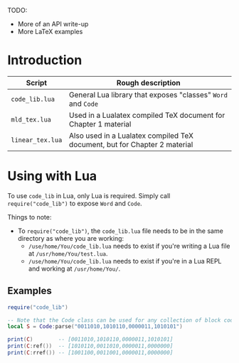
TODO:
- More of an API write-up
- More LaTeX examples

# Introduction

Script | Rough description
-- | --
`code_lib.lua`   | General Lua library that exposes "classes" `Word` and `Code`
`mld_tex.lua`    | Used in a Lualatex compiled TeX document for Chapter 1 material
`linear_tex.lua` | Also used in a Lualatex compiled TeX document, but for Chapter 2 material

# Using with Lua

To use `code_lib` in Lua, only Lua is required.
Simply call `require("code_lib")` to expose `Word` and `Code`.

Things to note:
- To `require("code_lib")`, the `code_lib.lua` file needs to be in the same directory as where
you are working:
    - `/use/home/You/code_lib.lua` needs to exist
    if you're writing a Lua file at `/usr/home/You/test.lua`.
    - `/use/home/You/code_lib.lua` needs to exist
    if you're in a Lua REPL and working at `/usr/home/You/`.

## Examples

```lua
require("code_lib")

-- Note that the Code class can be used for any collection of block code words
local S = Code:parse("0011010,1010110,0000011,1010101")

print(C)        -- [0011010,1010110,0000011,1010101]
print(C:ref())  -- [1010110,0011010,0000011,0000000]
print(C:rref()) -- [1001100,0011001,0000011,0000000]
```


